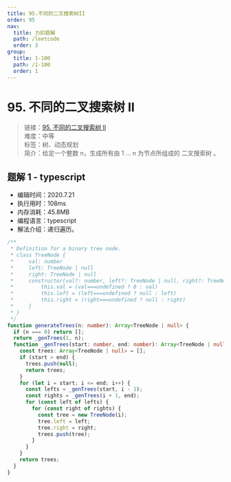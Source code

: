 ```yaml
---
title: 95.不同的二叉搜索树II
order: 95
nav:
  title: 力扣题解
  path: /leetcode
  order: 3
group:
  title: 1-100
  path: /1-100
  order: 1
---
```


# 95. 不同的二叉搜索树 II

> 链接：[95. 不同的二叉搜索树 II](https://leetcode-cn.com/problems/unique-binary-search-trees-ii/)  
> 难度：中等  
> 标签：树、动态规划  
> 简介：给定一个整数 n，生成所有由 1 ... n 为节点所组成的 二叉搜索树 。

## 题解 1 - typescript

- 编辑时间：2020.7.21
- 执行用时：108ms
- 内存消耗：45.8MB
- 编程语言：typescript
- 解法介绍：递归遍历。

```typescript
/**
 * Definition for a binary tree node.
 * class TreeNode {
 *     val: number
 *     left: TreeNode | null
 *     right: TreeNode | null
 *     constructor(val?: number, left?: TreeNode | null, right?: TreeNode | null) {
 *         this.val = (val===undefined ? 0 : val)
 *         this.left = (left===undefined ? null : left)
 *         this.right = (right===undefined ? null : right)
 *     }
 * }
 */
function generateTrees(n: number): Array<TreeNode | null> {
  if (n === 0) return [];
  return _genTrees(1, n);
  function _genTrees(start: number, end: number): Array<TreeNode | null> {
    const trees: Array<TreeNode | null> = [];
    if (start > end) {
      trees.push(null);
      return trees;
    }
    for (let i = start; i <= end; i++) {
      const lefts = _genTrees(start, i - 1);
      const rights = _genTrees(i + 1, end);
      for (const left of lefts) {
        for (const right of rights) {
          const tree = new TreeNode(i);
          tree.left = left;
          tree.right = right;
          trees.push(tree);
        }
      }
    }
    return trees;
  }
}
```
